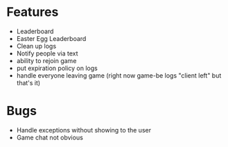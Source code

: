 # Features
  -  Leaderboard
  -  Easter Egg Leaderboard
  -  Clean up logs
  -  Notify people via text
  -  ability to rejoin game
  -  put expiration policy on logs
  -  handle everyone leaving game (right now game-be logs "client left" but that's it)

# Bugs
  -  Handle exceptions without showing to the user
  -  Game chat not obvious

